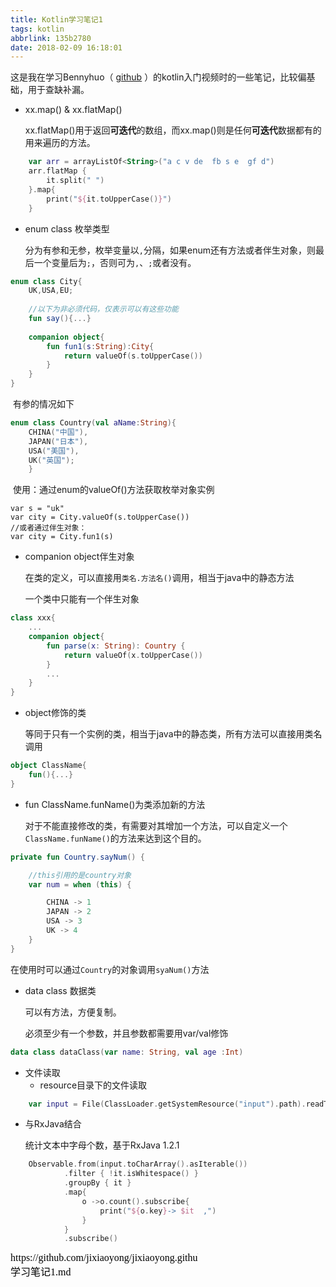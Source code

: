 ```yaml
---
title: Kotlin学习笔记1
tags: kotlin
abbrlink: 135b2780
date: 2018-02-09 16:18:01
---
```


这是我在学习Bennyhuo（ [github](https://github.com/enbandari/Kotlin-Tutorials) ）的kotlin入门视频时的一些笔记，比较偏基础，用于查缺补漏。

- xx.map() & xx.flatMap()

  xx.flatMap()用于返回**可迭代**的数组，而xx.map()则是任何**可迭代**数据都有的用来遍历的方法。

```kotlin
    var arr = arrayListOf<String>("a c v de  fb s e  gf d")
    arr.flatMap {
        it.split(" ")
    }.map{ 
        print("${it.toUpperCase()}") 
    }
```

- enum class 枚举类型

  分为有参和无参，枚举变量以`,`分隔，如果enum还有方法或者伴生对象，则最后一个变量后为`;`，否则可为`,`、`;`或者没有。

```kotlin
enum class City{
    UK,USA,EU;
    
    //以下为非必须代码，仅表示可以有这些功能
    fun say(){...}
    
    companion object{
        fun fun1(s:String):City{
            return valueOf(s.toUpperCase())
        }
    }
}
```

​        有参的情况如下

```kotlin
enum class Country(val aName:String){
    CHINA("中国"),
    JAPAN("日本"),
    USA("美国"),
    UK("英国");
    }
```



​        使用：通过enum的valueOf()方法获取枚举对象实例

```
var s = "uk"
var city = City.valueOf(s.toUpperCase())
//或者通过伴生对象：
var city = City.fun1(s)
```

- companion object伴生对象

  在类的定义，可以直接用`类名.方法名()`调用，相当于java中的静态方法

  一个类中只能有一个伴生对象

```kotlin
class xxx{
    ...
    companion object{
        fun parse(x: String): Country {
            return valueOf(x.toUpperCase())
        }
        ...
    }
}
```

- object修饰的类

  等同于只有一个实例的类，相当于java中的静态类，所有方法可以直接用类名调用

```kotlin
object ClassName{
    fun(){...}
}
```

- fun ClassName.funName()为类添加新的方法

  对于不能直接修改的类，有需要对其增加一个方法，可以自定义一个`ClassName.funName()`的方法来达到这个目的。

```kotlin
private fun Country.sayNum() {

    //this引用的是country对象
    var num = when (this) {

        CHINA -> 1
        JAPAN -> 2
        USA -> 3
        UK -> 4
    }
}
```

​        在使用时可以通过`Country`的对象调用`syaNum()`方法

- data class 数据类

  可以有方法，方便复制。

  必须至少有一个参数，并且参数都需要用var/val修饰

```kotlin
data class dataClass(var name: String, val age :Int)
```

- 文件读取
  - resource目录下的文件读取

```kotlin
    var input = File(ClassLoader.getSystemResource("input").path).readText()
```

- 与RxJava结合

  统计文本中字母个数，基于RxJava 1.2.1

```kotlin
    Observable.from(input.toCharArray().asIterable())
            .filter { !it.isWhitespace() }
            .groupBy { it }
            .map{
                o ->o.count().subscribe{
                    print("${o.key}-> $it  ,")
                }
            }
            .subscribe()
```

<script src="https://jixiaoyong.github.io/js/edit_on_github.js"></script>
<iframe id="iframeid" scrolling=false height="50" frameborder="no" border="0" marginwidth="0" marginheight="0" onload="Javascript:editOnGithub()" srcdoc="<div id=&quot;url&quot;>https://github.com/jixiaoyong/jixiaoyong.github.io/blob/hexo_blog/blog/source/_posts/Kotlin学习笔记1.md</div>"></iframe>